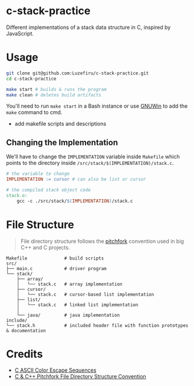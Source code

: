 # c-stack-practice

Different implementations of a stack data structure in C, inspired by JavaScript.

# Usage

```bash
git clone git@github.com:Luzefiru/c-stack-practice.git
cd c-stack-practice

make start # builds & runs the program
make clean # deletes build artifacts
```

You'll need to run `make start` in a Bash instance or use [GNUWin](https://gnuwin32.sourceforge.net/install.html) to add the `make` command to cmd.

- add makefile scripts and descriptions

## Changing the Implementation

We'll have to change the `IMPLEMENTATION` variable inside `Makefile` which points to the directory inside `/src/stack/$(IMPLEMENTATION)/stack.c`.

```Makefile
# the variable to change
IMPLEMENTATION := cursor # can also be list or cursor

# the compiled stack object code
stack.o:
	gcc -c ./src/stack/$(IMPLEMENTATION)/stack.c
```

# File Structure

> File directory structure follows the [pitchfork](https://github.com/vector-of-bool/pitchfork) convention used in big C++ and C projects.

```
Makefile              # build scripts
src/
├── main.c            # driver program
└── stack/
    ├── array/
    │   └── stack.c   # array implementation
    ├── cursor/
    │   └── stack.c   # cursor-based list implementation
    ├── list/
    │   └── stack.c   # linked list implementation
    │
    └── java/         # java implementation
include/
└── stack.h           # included header file with function prototypes & documentation
```

# Credits

- [C ASCII Color Escape Sequences](https://gist.github.com/RabaDabaDoba/145049536f815903c79944599c6f952a)
- [C & C++ Pitchfork File Directory Structure Convention](https://github.com/vector-of-bool/pitchfork)
